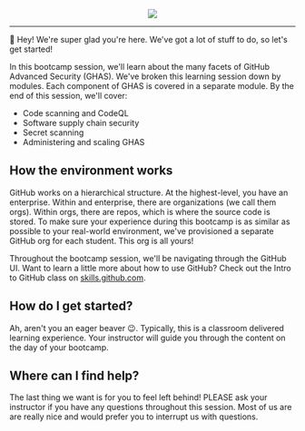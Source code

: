 <p align="center">
  <img src="https://user-images.githubusercontent.com/4910518/222993273-22f55421-d844-42d2-9f3d-e1c657d80fbe.png" />
</p>

---

👋 Hey!  We're super glad you're here.  We've got a lot of stuff to do, so let's get started!

In this bootcamp session, we'll learn about the many facets of GitHub Advanced Security (GHAS).  We've broken this learning session down by modules.  Each component of GHAS is covered in a separate module.  By the end of this session, we'll cover:
- Code scanning and CodeQL
- Software supply chain security
- Secret scanning
- Administering and scaling GHAS

## How the environment works
GitHub works on a hierarchical structure. At the highest-level, you have an enterprise.  Within and enterprise, there are organizations (we call them orgs).  Within orgs, there are repos, which is where the source code is stored.  To make sure your experience during this bootcamp is as similar as possible to your real-world environment, we've provisioned a separate GitHub org for each student.  This org is all yours!  

Throughout the bootcamp session, we'll be navigating through the GitHub UI.  Want to learn a little more about how to use GitHub?  Check out the Intro to GitHub class on [skills.github.com](https://skills.github.com/).

## How do I get started?
Ah, aren't you an eager beaver 😉.  Typically, this is a classroom delivered learning experience.  Your instructor will guide you through the content on the day of your bootcamp.

## Where can I find help?
The last thing we want is for you to feel left behind!  PLEASE ask your instructor if you have any questions throughout this session.  Most of us are are really nice and would prefer you to interrupt us with questions.  
